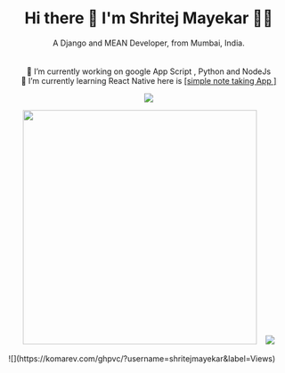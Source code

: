 <h1 align='center'>
  Hi there 👋 I'm  Shritej Mayekar  👨‍💻
</h1>

<p align='center'>
  A Django and MEAN Developer, from Mumbai, India.<br><br><br>
  🔭 I’m currently working on google App Script , Python and NodeJs<br>
  🌱 I’m currently learning React Native here is <a href="https://github.com/shritejmayekar/SimpleNoteTakerReactNativeApp"> [simple note taking App ]</a>
  <br>
 
</p>
<p align='center'>
  
  
  <a href="https://www.linkedin.com/in/shritejmayekar/">
    <img src="https://img.shields.io/badge/linkedin-%230077B5.svg?&style=for-the-badge&logo=linkedin&logoColor=white" />
  </a>
  
</p>

<p align='center'>
  <a href="#"><img src="https://github-readme-stats.vercel.app/api?username=shritejmayekar&show_icons=true&count_private=true&theme=dark"  width="420"></a>
  &nbsp;&nbsp;
    <a href="#"><img src="https://github-readme-stats.vercel.app/api/top-langs/?username=shritejmayekar&layout=compact&theme=dark"></a>

</p>
![](https://komarev.com/ghpvc/?username=shritejmayekar&label=Views)

<!-- <p align='center'>
  <a href="#"><img src="https://github-readme-stats.vercel.app/api/top-langs/?username=shritejmayekar&layout=compact&theme=dark" width="350"></a>
</p> -->
<!-- <p align='center'>

- 🔭 I’m currently working on google App Script , Python and NodeJs
- 🌱 I’m currently learning React Native here is [simple note taking App ](https://github.com/shritejmayekar/SimpleNoteTakerReactNativeApp)
</p> -->

              
<!-- <img src="https://github-readme-stats.vercel.app/api?username=shritejmayekar&show_icons=true&count_private=true&theme=dark" /> -->

<!--[![Shritej's GitHub stats](https://github-readme-stats.vercel.app/api?username=shritejmayekar)](https://github.com/shritejmayekar)-->


<!-- [![Top Langs](https://github-readme-stats.vercel.app/api/top-langs/?username=shritejmayekar&layout=compact)](https://github.com/shritejmayekar) -->




<!--
**shritejmayekar/shritejmayekar** is a ✨ _special_ ✨ repository because its `README.md` (this file) appears on your GitHub profile.

Here are some ideas to get you started:
[![Shritej's wakatime stats](https://github-readme-stats.vercel.app/api/wakatime?username=@shritej)](https://github.com/shritejmayekar/github-readme-stats)

- 🔭 I’m currently working on ...
- 🌱 I’m currently learning ...
- 👯 I’m looking to collaborate on ...
- 🤔 I’m looking for help with ...
- 💬 Ask me about ...
- 📫 How to reach me: ...
- 😄 Pronouns: ...
- ⚡ Fun fact: ...
-->
